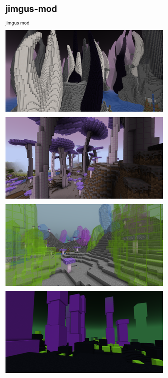 # jimgus-mod
jimgus mod

![tentacle biome](images/tentacle_biome.png)

![mushroom biome](images/mushroom_biome.png)

![crystal biome](images/crystal_biome.png)

![neon genesis biome](images/neon_genesis_biome.png)